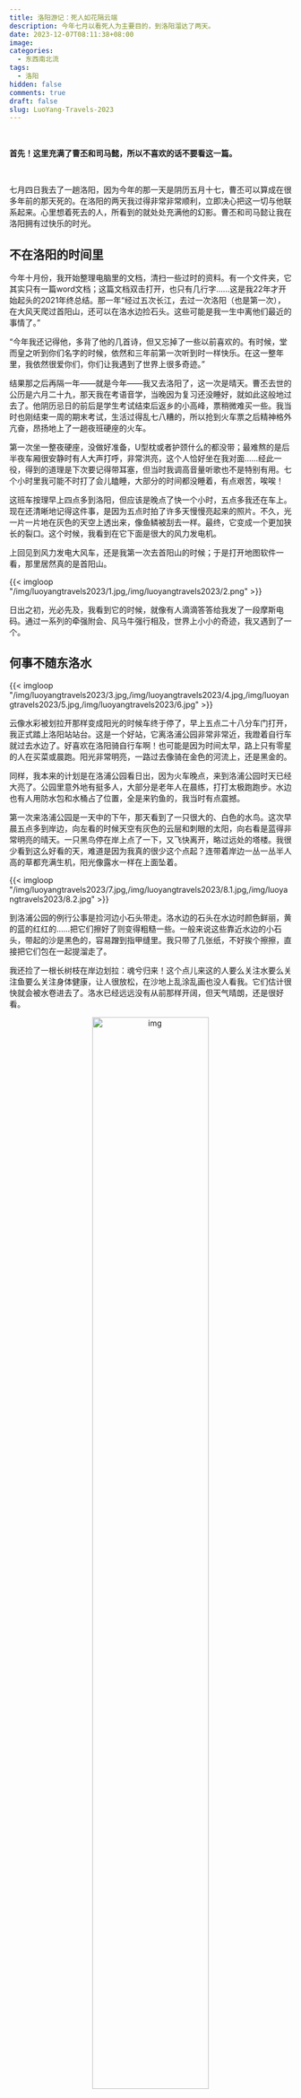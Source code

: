 ```yaml
---
title: 洛阳游记：死人如花隔云端
description: 今年七月以看死人为主要目的，到洛阳溜达了两天。
date: 2023-12-07T08:11:38+08:00
image: 
categories: 
  - 东西南北流
tags:
  - 洛阳
hidden: false
comments: true
draft: false
slug: LuoYang-Travels-2023
---
```


&nbsp;

**首先！这里充满了曹丕和司马懿，所以不喜欢的话不要看这一篇。**

&nbsp; 

七月四日我去了一趟洛阳，因为今年的那一天是阴历五月十七，曹丕可以算成在很多年前的那天死的。在洛阳的两天我过得非常非常顺利，立即决心把这一切与他联系起来。心里想着死去的人，所看到的就处处充满他的幻影。曹丕和司马懿让我在洛阳拥有过快乐的时光。

## 不在洛阳的时间里

今年十月份，我开始整理电脑里的文档，清扫一些过时的资料。有一个文件夹，它其实只有一篇word文档；这篇文档双击打开，也只有几行字……这是我22年才开始起头的2021年终总结。那一年“经过五次长江，去过一次洛阳（也是第一次），在大风天爬过首阳山，还可以在洛水边捡石头。这些可能是我一生中离他们最近的事情了。”

“今年我还记得他，多背了他的几首诗，但又忘掉了一些以前喜欢的。有时候，堂而皇之听到你们名字的时候，依然和三年前第一次听到时一样快乐。在这一整年里，我依然很爱你们，你们让我遇到了世界上很多奇迹。”

结果那之后再隔一年——就是今年——我又去洛阳了，这一次是晴天。曹丕去世的公历是六月二十九，那天我在考语音学，当晚因为复习还没睡好，就如此这般地过去了。他阴历忌日的前后是学生考试结束后返乡的小高峰，票稍微难买一些。我当时也刚结束一周的期末考试，生活过得乱七八糟的，所以抢到火车票之后精神格外亢奋，昂扬地上了一趟夜班硬座的火车。

第一次坐一整夜硬座，没做好准备，U型枕或者护颈什么的都没带；最难熬的是后半夜车厢很安静时有人大声打呼，非常洪亮，这个人恰好坐在我对面……经此一役，得到的道理是下次要记得带耳塞，但当时我调高音量听歌也不是特别有用。七个小时里我可能不时打了会儿瞌睡，大部分的时间都没睡着，有点艰苦，唉唉！

这班车按理早上四点多到洛阳，但应该是晚点了快一个小时，五点多我还在车上。现在还清晰地记得这件事，是因为五点时拍了许多天慢慢亮起来的照片。不久，光一片一片地在灰色的天空上透出来，像鱼鳞被刮去一样。最终，它变成一个更加狭长的裂口。这个时候，我看到在它下面是很大的风力发电机。

上回见到风力发电大风车，还是我第一次去首阳山的时候；于是打开地图软件一看，那里居然真的是首阳山。

{{< imgloop "/img/luoyangtravels2023/1.jpg,/img/luoyangtravels2023/2.png" >}}

日出之初，光必先及，我看到它的时候，就像有人滴滴答答给我发了一段摩斯电码。通过一系列的牵强附会、风马牛强行相及，世界上小小的奇迹，我又遇到了一个。

## 何事不随东洛水

{{< imgloop "/img/luoyangtravels2023/3.jpg,/img/luoyangtravels2023/4.jpg,/img/luoyangtravels2023/5.jpg,/img/luoyangtravels2023/6.jpg" >}}

云像水彩被划拉开那样变成阳光的时候车终于停了，早上五点二十八分车门打开，我正式踏上洛阳站站台。这是一个好站，它离洛浦公园非常非常近，我蹬着自行车就过去水边了。好喜欢在洛阳骑自行车啊！也可能是因为时间太早，路上只有零星的人在买菜或晨跑。阳光非常明亮，一路过去像骑在金色的河流上，还是黑金的。

同样，我本来的计划是在洛浦公园看日出，因为火车晚点，来到洛浦公园时天已经大亮了。公园里意外地有挺多人，大部分是老年人在晨练，打打太极跑跑步。水边也有人用防水包和水桶占了位置，全是来钓鱼的，我当时有点震撼。

第一次来洛浦公园是一天中的下午，那天看到了一只很大的、白色的水鸟。这次早晨五点多到岸边，向左看的时候天空有灰色的云层和刺眼的太阳，向右看是蓝得非常明亮的晴天。一只黑鸟停在岸上点了一下，又飞快离开，略过远处的塔楼。我很少看到这么好看的天，难道是因为我真的很少这个点起？连带着岸边一丛一丛半人高的草都充满生机，阳光像露水一样在上面坠着。

{{< imgloop "/img/luoyangtravels2023/7.jpg,/img/luoyangtravels2023/8.1.jpg,/img/luoyangtravels2023/8.2.jpg" >}}

到洛浦公园的例行公事是捡河边小石头带走。洛水边的石头在水边时颜色鲜丽，黄的蓝的红红的……把它们擦好了则变得粗糙一些。一般来说这些靠近水边的小石头，带起的沙是黑色的，容易蹭到指甲缝里。我只带了几张纸，不好挨个擦擦，直接把它们包在一起提溜走了。

我还捡了一根长树枝在岸边划拉：魂兮归来！这个点儿来这的人要么关注水要么关注鱼要么关注身体健康，让人很放松，在沙地上乱涂乱画也没人看我。它们估计很快就会被水卷进去了。洛水已经远远没有从前那样开阔，但天气晴朗，还是很好看。

<center>
    <figure>
        <img src="/img/luoyangtravels2023/9.jpg" alt="img" style="width:70%;">
    </figure>
</center>

## 洛阳博物馆

之后我去吃了，**南关小碗牛肉汤**！这家店和公园距离不远，牛肉汤上浮起的辣油很香，配的饼丝一块钱能买满满一塑料碗，我往汤里填了两次还没有泡完。这里盐要自己加，我加了三次……怎么回事，我真的口味太重了吗。总之这一顿吃得很幸福，早上就是要吃汤汤水水啊，我们北方真好！还喝了海碧，绿色玻璃瓶，水蜜桃味的，只要两块钱。

依然，本来计划天蒙蒙亮就来这里喝头汤，当然是又不成行，不过六七点的汤依然有滋味。

这样以后，同样蹬自行车一路骑到洛阳博物馆，离开馆时间还有二十多分钟，正好排队去了。排队的过程中拍了很多张门口高高的柱子，那个上面有小龙顶球。

<center>
    <figure>
        <img src="/img/luoyangtravels2023/13.jpg" alt="img" style="width:50%;">
    </figure>
</center>

七月，洛阳博物馆开放了许多展览！**考·古：汉魏洛阳城遗址考古六十年图片展**讲了一点洛阳宫，文帝黄初元年冬十二月初营，二年筑陵云台，三年穿灵芝池，五年穿天渊池，七年筑九华台。展览主要的内容应当是有关北魏时期遗址的发掘，有一些太极殿的图片，看上去比我想象得更大一点。有关它的勘察发掘工作差不多进行了三年，或更长时间。

洛阳城遗址的俯瞰图也很好看，从铜驼街、阖闾门到太极殿，十分笔直的一条路，可以想见它当时严肃的样子。可惜这次依然没抽出时间去实地看看，下次一定。

**“其宁惟永”北魏洛阳永宁寺特展**，著名的泥塑佛面被移过去了，比它单独摆在珍宝馆更好看……旁边展柜我记得是其他塑像残片，残缺的耳朵、服装立像、剩下四根指头的手势。我很喜欢这一块，纹路像山，凝而不滞的动态像云，而它勾画的是一件轻盈的衣服；这件衣服又是用石头雕刻而成的。立像残片的姿态行云流水，确实是褒衣博带，翩若惊鸿。

<center>
    <figure>
        <img src="/img/luoyangtravels2023/14.jpg" alt="img" style="width:50%;">
    </figure>
</center>

特展的主体是永宁寺，我觉得布置得很好，像我这样对它只有浮光掠影印象的人都看得很愉快。左右两侧有一些浮雕残像和带伤的佛头，后面的墙上图文并茂来介绍永宁寺，先写发掘时间，再放现场图片，最下列竖排文字从右到左，引《洛阳伽蓝记》。“南门楼三重，通三阁道，去地二十丈，形制似今端门。图以云气，画彩仙灵，绮钱青锁，辉赫丽华。拱门有四力士，四狮子。饰以金银，加之珠玉，庄严焕炳，世所未闻。”配的是发掘木塔塔基时的全景。至于展览的佛头，虽然有所残缺，但看眉骨、唇形，觉得很温厚。眼型细而上挑，看起来要笑的样子。

墙上还放着古籍的复印件。一看，正好翻到的是我很喜欢（也是为数不多我看过）的一段：
{{< quote >}}
浮图有九级，角角皆悬金铎，合上下有一百三十铎。浮图有四面，面有三户六窗，并皆朱漆。扉上有五行金铃，合有五千四百枚。复有金环铺首，殚土木之功，穷造形之巧，佛事精妙，不可思议。绣柱金铺，骇人心目。至于高风永夜，宝铎和鸣，铿锵之声，闻及十馀里。”
{{< /quote >}}
因为它在卷一，位置相当靠前，所以被我在半途而废之前读到了。去年看《吉祥纹莲花楼》的时候我就在把这一段代进去（啊？）。据这一段，特展里还放了《洛阳·绝响》，“雷电霰雪，浴火倾覆”。《洛阳伽蓝记》后面写浮图永熙三年二月为火所烧，之后有人见其于海中，光明照耀，俨然如新。特展里有学者复原永宁寺塔的微缩模型，漆了红色。

展览介绍里写，永宁寺塔基遗址被龚崧林误称为汉质帝静陵，给它在南侧立碑……又见面了，上次见龚老师还是在青菜冢给人家立碑叫高原陵……

最后，还看到了里坊推测复原图。最下是洛水伊水，铜驼大街在图的中轴，图里包括辟雍、太学、白马寺。我坐城际公交路过白马寺的时候，觉得从那一站下，走到汉魏洛阳城遗址都好远好远，这么一想，它真的好大啊……按复原图指示，沿着铜驼大街朝内城的方向一直向北，就能到邙山。

<center>
    <figure>
        <img src="/img/luoyangtravels2023/15.png" alt="img" style="width:80%;">
    </figure>
</center>

再去**珍宝馆**。我又来拍白玉杯，真的特别特别好看，打光照得杯口有一圈亮白的玉色。~~说起来海胆送我的手链也是和田玉珠串起来的，又给我蹭到了~~。当时人不是很多，翻出来本子想画一下留个纪念，手抖抖地一直在给杯口加高，试不出这种比例。按展柜的斜方侧着拍，能拍到它在后面映出一个清晰的影子，遥相呼应，非常美丽。我在洛博流连忘返，知识没怎么学到，但跑了三层楼集章。章上的白玉杯果然比我画的要好看很多，心满意足地盖了三回，一戳一个正中央。“白画骑羊儿一”、血珀骑羊俑也好看，小小的一个被托起来，能看到羊和儿童头上被勾出来毛发的痕迹。旁边的介绍写出土于西朱村曹魏大墓，我记得是曹淑的墓。其他的是唐三彩……对不起……我真的一点也不懂，就是好好看啊。
{{< imgloop "/img/luoyangtravels2023/16.png,/img/luoyangtravels2023/17.jpg,/img/luoyangtravels2023/18.png" >}}
想起来上回到洛阳，也来洛博，跟着玄玄到处乱逛，看到好多有意思的东西，记得还有出土的火锅。逛到后边，有一个地方放关于洛阳牡丹的宣传片，最后打出了大大的“这里是洛阳”。第一次看到的时候已经错过画面，又等了一轮才拍到这五个字，玄玄咔的一下照下来了。

## 古墓博物馆

其实我洛博逛得很快，因为和弦弦约好了在古墓博物馆见面！我和弦弦认识快五年了，一个在南京一个在北京，结果一个坐火车一个坐飞机，第一次碰面就在洛阳。弦弦戴葡萄耳坠，像云一样一下出现在我面前，特别美丽！古墓博物馆和洛阳博物馆适合挨着逛，展板开头介绍西朱村曹魏大墓，后面就是一个大大的“曹淑”，这回我真记住了……展板上写，西朱村这座是高等级的曹魏大墓。“经考证，墓主人是魏明帝曹叡的爱女平原懿公主曹淑和甄璜的合葬墓，曹淑于太和六年（公元232年）夭折后与甄皇后逝去的从孙甄璜合葬。”写到这里又去查了资料，银鸠车、骑羊儿，“年五岁有鸠车之乐，七岁有竹马之欢。”

高平陵似乎就在这旁边。

展板上还列出了金村出土的文物，有些龙形玉饰光看图片就能看出来它的工巧，更繁丽于白玉杯。旁边就是曹魏帝陵介绍，“曹魏改制称帝都洛46年，历五帝，陵墓均在洛阳，其中魏文帝曹丕葬首阳山。”下边首位列出正始八年墓，右边放了一张大大的白玉杯，介绍说它筒身直腹，圆型高足，通体光素洁白无纹，守拙抱朴。说得真好，我就在这里快乐地摘抄。

众所周知，古墓博物馆里可以真的看墓；我不知道的是原来这些墓里就有正始八年墓。按介绍讲，它的形制是横穴多室墓，矮身钻进里面可以看到里面剩余的陶器。这里墓群横跨的时间很长，越往后走，墓的壁画绘制、窗户图案都越加精美，砖上都雕了瓶插牡丹、莲花蔓草。但我走马观花，和弦弦两个人一路感叹那边窗户雕得好看、这个墓顶砌得规整；这个陪葬品好看，可惜我推不搞这一套。因为集章的缘故，又花钱买了两套盖章专用的卡片。结果我一路上越走越困，到后面盖章机大多是弦弦帮我发现的。下次再来古墓博物馆，我决定精神养足，留心一些，（多记点简介抄上来）。

喜欢曹丕的人来逛古墓博物馆也会很快乐。进门时抬头就有一块电子大屏，很大的一个圈盖在邙山上，写“文帝首阳陵”；中间有一段休息的空间，墙面上贴着《文帝纪》：“夫葬也者，藏也，欲人之不得见也。……故吾营此丘墟不食之地，欲使易代之后不知其处。”曹丕死后，找不到人，找不到墓，更无所谓随葬物品。关于他的文字还在这里，一千年不被磨损。光明照耀，俨然如新；俄然雾起，遂隐入世界中去了。

<center>
    <figure>
        <img src="/img/luoyangtravels2023/19.png" alt="img" style="width:50%;">
    </figure>
</center>

## 是我推葬北邙山
{{< imgloop "/img/luoyangtravels2023/20.jpg,/img/luoyangtravels2023/21.png" >}}
何事不随东洛水，是我推葬北邙山！

走出古墓博物馆时我已经困得两只眼睛只能睁开一边，被弦弦拖上出租车，一路睡到了偃师。到宾馆后点了两杯古茗的芝士葡萄，收拾好东西又缓过来了。有了上次的经验，这回打出租直接到首阳山森林公园的西门，下车就能掏出明信片跟门口对上景。虽然当时已经是晚上六点半，但阳光依然很亮，蓝天澄澈。又因为时间不早，天气不热，非常适合上山。

隔了两年，西门的绿化比之前来时好了许多；也可能是夏天的原因，草木葱茏，一层叠着一层。进到西门，顺着修好的路闷头向上走，侧身一看，周围的山果然都比这座要矮，能够一直望见远处的发电厂。这时日头西斜，风力发电机排列到很远的山上，扇叶慢慢转着。而所有植物都朝着太阳那边轻轻抖动，叶片上一点一点的金光。邙山绿得旺盛，看不到一点黄土的迹象。丘墟不食之地，漫山遍野长出柏树、青草。再往远看，日头西落，但并不暗淡，光芒模糊了一些，像轻幔从地平线掀起一角，要盖过来。

今坟古坟无定主，按照旅行攻略，我和弦弦依然走土路到舜帝庙旁边的小亭子歇去了。亭子原本大概是因为伯夷叔齐修建的，那里视野很好，环着绕了一圈，三面都能看到山脚的风景。偃师这里的房子起高的少，我喜欢沿来时路的方向看，没有建筑，只是浅浅的丘陵，被距离一抹更像平原。近处浓绿，远处边角就暗起来，变得有些虚了。

首阳山西门这边开发痕迹不重，景色和谐，山上像是只有草木枯荣；水瞬息万变，更替不留痕迹，但河流恒常。二者相对来讲都比寻常事物不朽。先去洛浦公园、再来首阳山，最喜欢这两个地方，是因为它们可能许多年来显得变化不大，他以前也见到过。或者以前这里更加荒凉，他也上来，四面一望，昔日内城可以尽收眼底。

现在全部都了无痕迹。全是猜测、全是构想，而死人如花隔云端，全部看不真切。想到这里，觉得一切只是虚空。

但天气晴好，日出先照，没人能不喜欢首阳山。

他死以后，丧葬按生前所言置办，他觉得哪里最好、对哪里最满意，这回就能躺到那去。所有山啊河啊的，都被笼罩在一个人的灭顶之灾中。然后山该怎么长怎么长，河该怎么流怎么流。

网上有人说找到了首阳陵更具体的位置，看视频和图片，说在油菜花田旁边，大概是一道竖开的深口，另一侧已经层层压下来坍塌了。我没有试着去找，主要是自己懒，觉得即使走对路，附近都是构树，也很不方便。加上《营寿陵诏》，就更顺水推舟。能感觉出来哪里是南麓，已经很了不起了，不必深究！

那我来干什么的呢。我背了一书包的谷子拍照。首阳山，是我的，谷美……
{{< imgloop "/img/luoyangtravels2023/22.png,/img/luoyangtravels2023/23.png,/img/luoyangtravels2023/25.png,/img/luoyangtravels2023/24.png" >}}
弦弦带了jellycat的葡萄串串，我带了一堆徽章亚克力，摆摊一样把它们铺开。太阳快要隐没在山群后面，天蓝得更浓，最下泛着橙光。我们举着东西向天拍，拍得不知今夕何夕。这就是我们的上供（等等）。

又是因为有弦弦，我才敢走到南门的那条下山路，走了四十分钟！路过几个大风车，发出呜呜的声音，有一点吓人。但没有关系，弦弦一路上和我手拉手放歌听，我好幸福……往下绕的过程中，能看到类似盗洞一样的洞口，并不确定是不是。山的缓坡处，常常有土堆或者黑色的矮矮的石碑，日期都是上世纪的。天色愈暗，抬头已经看不到首阳山峰，暮色四合，就像那种会打开唱歌的莲花蜡烛，一瓣一瓣再闭合回去。到南门口时回头最后看看，一颗白星挂在大风车的边上。
{{< imgloop "/img/luoyangtravels2023/26.jpg,/img/luoyangtravels2023/27.jpg,/img/luoyangtravels2023/28.jpg,/img/luoyangtravels2023/29.png" >}}

## 走马观花

<center>
    <figure>
        <img src="/img/luoyangtravels2023/30.png" alt="img" style="width:80%;">
    </figure>
</center>

第二天倒是过得非常散漫。值得一说的是中午在偃师吃了**首阳山邓记驴肉汤**，惊为天人，是我这两天里最喜欢的一餐。十块钱一碗，可以加五块钱一份的驴白血。我看弦弦买的火烧饼脆脆的样子，也买了十块钱的驴肉火烧，好好吃……驴肉更加耐嚼，汤也很鲜，泡了烧饼吃正好合适。我离开洛阳后对这家店念念不忘，一直很想定那种景观蛋糕，做个首阳山，然后再把这个驴肉汤店的招牌加上（你等一下）。

送完弦弦上火车，我就一个人在洛阳城区走马观花地溜达。路过建安街，又路过邙山公墓的招牌，先是到**丽景门**转悠，跑了几家店铺盖章，镇捣蛋、慢递邮局之类的，其中有很好看的白玉杯和青龙白虎瓦当图。看到喜欢的明信片也买了几张，后来寄出去给朋友们了。一路逛下来，买到两个木质冰箱贴，分别画洛浦秋风和邙山远眺，山上面还有亭子。最后路过司马水席楼，已经想好点什么了，下次来我要吃牡丹燕菜和连汤肉片！

在洛阳城区坐公交车体验良好，因为路过很多景点。往**龙门石窟**走的去程，依次路过明堂天堂、应天门、洛阳城国家遗址公园、隋唐洛阳城遗址公园。好大的一个应天门，我悄悄拿手机拍，旁边坐的老爷爷气定神闲地看着它。真的到龙门石窟时，天又黑了，已经不能再入场，我只好到商品街转悠。一转悠又开始盖章，三十多个依次排开，我挑喜欢的盖，盖得纸上层层叠叠的。这些需要消费，我买了四神图的金属冰箱贴，也喜欢。

<center>
    <figure>
        <img src="/img/luoyangtravels2023/31.jpg" alt="img" style="width:80%;">
    </figure>
</center>

再坐公交转回来，明堂、天堂、应天门都亮起灯光，处处围着人，显得辉煌而繁华。街边路灯是牡丹形状，也开起来了。连九龙鼎都是打了灯光，颜色交替变换。两次来洛阳，都没有到这些地方玩，再来的时候想去一下。

晚饭我吃了**十梨香**，记得羊肉炕馍只要十五；又去买了**顾记肉合**，昨天在偃师的时候就一气把猪头肉的、牛肉的都吃过了，第二天想再点回去。洛阳的食物就是格外对我胃口，肉合的饼薄而硬，里面夹凉拌肉、黄瓜丝，再要点辣椒，六块钱能买到大大一个。在夜车上捧着吃，要用两只手拿住。吃完的时候已经车过了郑州。

当时弦弦也没有睡。弦弦说，我在火车上听洛阳夜雨。我伸手抚你眉上寒霜，无言空相觑；暗火下掌心，错乱纹理。我又想起他们各自的生与死，中心藏之，何日忘之。

二公子们，保佑我逢凶化吉，无成有终。
{{< imgloop "/img/luoyangtravels2023/32.jpg,/img/luoyangtravels2023/33.jpg,/img/luoyangtravels2023/34.jpg" >}}

## 改日看

在曲曲持续不断地鼓励下，我终于写完四个月前发生的事情了，谢谢曲曲！幸好当时留了许多照片，我对着相册打字删删改改。一路翻下来，洛水连着的天那么蓝，首阳山草木摇动，遍野浓绿，值得一去再去。

第二个感想是平时摸鱼写一句两句的嘟嘟挺好，夏天写的东西都被我扔进来这里了！

第三个感想就是原来我还能写，我已经四年没有写了；原来我还喜欢他们。我的人生是一段段的我真喜欢我CP啊，我早该明白。

<center>
    <figure>
        <img src="/img/luoyangtravels2023/50.jpg" alt="图片描述" style="width:70%;">
        <figcaption>写完时买的立牌也到了，给你看梨汁黄桃罐头！</figcaption>
    </figure>
</center>
